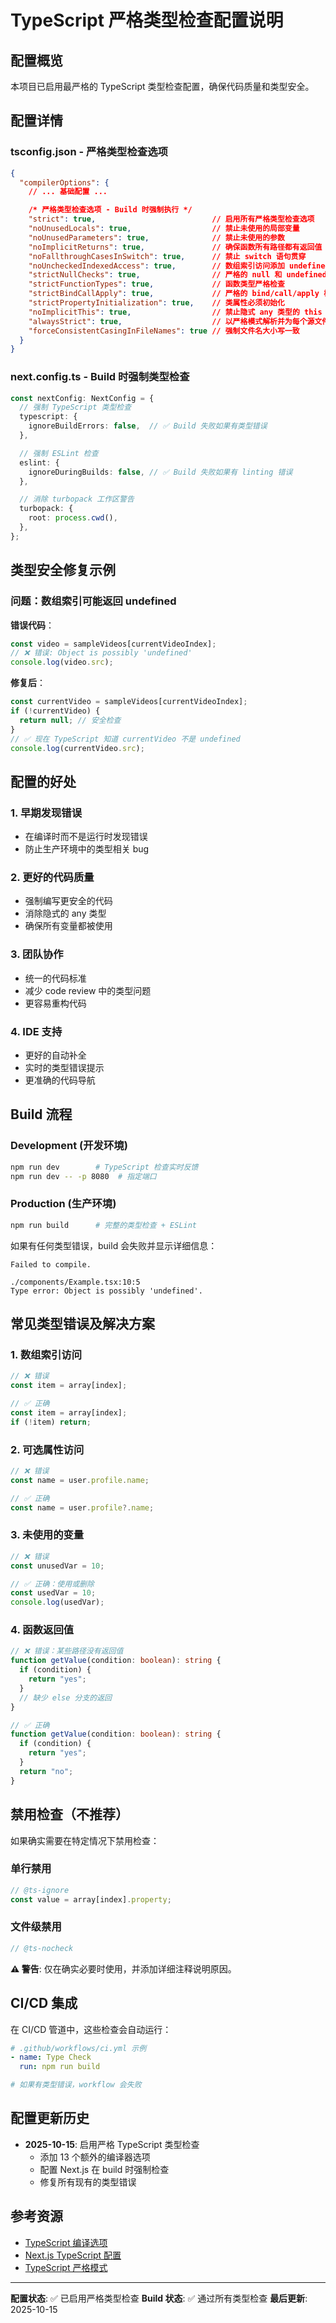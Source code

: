 # TypeScript 严格类型检查配置说明

## 配置概览

本项目已启用最严格的 TypeScript 类型检查配置，确保代码质量和类型安全。

## 配置详情

### tsconfig.json - 严格类型检查选项

```json
{
  "compilerOptions": {
    // ... 基础配置 ...

    /* 严格类型检查选项 - Build 时强制执行 */
    "strict": true,                          // 启用所有严格类型检查选项
    "noUnusedLocals": true,                  // 禁止未使用的局部变量
    "noUnusedParameters": true,              // 禁止未使用的参数
    "noImplicitReturns": true,               // 确保函数所有路径都有返回值
    "noFallthroughCasesInSwitch": true,      // 禁止 switch 语句贯穿
    "noUncheckedIndexedAccess": true,        // 数组索引访问添加 undefined 检查
    "strictNullChecks": true,                // 严格的 null 和 undefined 检查
    "strictFunctionTypes": true,             // 函数类型严格检查
    "strictBindCallApply": true,             // 严格的 bind/call/apply 检查
    "strictPropertyInitialization": true,    // 类属性必须初始化
    "noImplicitThis": true,                  // 禁止隐式 any 类型的 this
    "alwaysStrict": true,                    // 以严格模式解析并为每个源文件生成 "use strict"
    "forceConsistentCasingInFileNames": true // 强制文件名大小写一致
  }
}
```

### next.config.ts - Build 时强制类型检查

```typescript
const nextConfig: NextConfig = {
  // 强制 TypeScript 类型检查
  typescript: {
    ignoreBuildErrors: false,  // ✅ Build 失败如果有类型错误
  },

  // 强制 ESLint 检查
  eslint: {
    ignoreDuringBuilds: false, // ✅ Build 失败如果有 linting 错误
  },

  // 消除 turbopack 工作区警告
  turbopack: {
    root: process.cwd(),
  },
};
```

## 类型安全修复示例

### 问题：数组索引可能返回 undefined

**错误代码**：
```typescript
const video = sampleVideos[currentVideoIndex];
// ❌ 错误: Object is possibly 'undefined'
console.log(video.src);
```

**修复后**：
```typescript
const currentVideo = sampleVideos[currentVideoIndex];
if (!currentVideo) {
  return null; // 安全检查
}
// ✅ 现在 TypeScript 知道 currentVideo 不是 undefined
console.log(currentVideo.src);
```

## 配置的好处

### 1. 早期发现错误
- 在编译时而不是运行时发现错误
- 防止生产环境中的类型相关 bug

### 2. 更好的代码质量
- 强制编写更安全的代码
- 消除隐式的 any 类型
- 确保所有变量都被使用

### 3. 团队协作
- 统一的代码标准
- 减少 code review 中的类型问题
- 更容易重构代码

### 4. IDE 支持
- 更好的自动补全
- 实时的类型错误提示
- 更准确的代码导航

## Build 流程

### Development (开发环境)
```bash
npm run dev        # TypeScript 检查实时反馈
npm run dev -- -p 8080  # 指定端口
```

### Production (生产环境)
```bash
npm run build      # 完整的类型检查 + ESLint
```

如果有任何类型错误，build 会失败并显示详细信息：
```
Failed to compile.

./components/Example.tsx:10:5
Type error: Object is possibly 'undefined'.
```

## 常见类型错误及解决方案

### 1. 数组索引访问
```typescript
// ❌ 错误
const item = array[index];

// ✅ 正确
const item = array[index];
if (!item) return;
```

### 2. 可选属性访问
```typescript
// ❌ 错误
const name = user.profile.name;

// ✅ 正确
const name = user.profile?.name;
```

### 3. 未使用的变量
```typescript
// ❌ 错误
const unusedVar = 10;

// ✅ 正确：使用或删除
const usedVar = 10;
console.log(usedVar);
```

### 4. 函数返回值
```typescript
// ❌ 错误：某些路径没有返回值
function getValue(condition: boolean): string {
  if (condition) {
    return "yes";
  }
  // 缺少 else 分支的返回
}

// ✅ 正确
function getValue(condition: boolean): string {
  if (condition) {
    return "yes";
  }
  return "no";
}
```

## 禁用检查（不推荐）

如果确实需要在特定情况下禁用检查：

### 单行禁用
```typescript
// @ts-ignore
const value = array[index].property;
```

### 文件级禁用
```typescript
// @ts-nocheck
```

**⚠️ 警告**: 仅在确实必要时使用，并添加详细注释说明原因。

## CI/CD 集成

在 CI/CD 管道中，这些检查会自动运行：

```yaml
# .github/workflows/ci.yml 示例
- name: Type Check
  run: npm run build

# 如果有类型错误，workflow 会失败
```

## 配置更新历史

- **2025-10-15**: 启用严格 TypeScript 类型检查
  - 添加 13 个额外的编译器选项
  - 配置 Next.js 在 build 时强制检查
  - 修复所有现有的类型错误

## 参考资源

- [TypeScript 编译选项](https://www.typescriptlang.org/tsconfig)
- [Next.js TypeScript 配置](https://nextjs.org/docs/app/building-your-application/configuring/typescript)
- [TypeScript 严格模式](https://www.typescriptlang.org/tsconfig#strict)

---

**配置状态**: ✅ 已启用严格类型检查
**Build 状态**: ✅ 通过所有类型检查
**最后更新**: 2025-10-15
